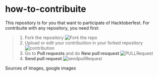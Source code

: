 # how-to-contribuite
 This repository is for you that want to participate of Hacktoberfest. 
 For contribuite with any repository, you need first:
 > 1. Fork the repository
![Fork the repo](https://github-images.s3.amazonaws.com/help/bootcamp/Bootcamp-Fork.png)
 > 2. Upload or edit your contribuition in your forked repository
![contribution](https://sammyk.s3.amazonaws.com/blog/images/2014-05-28/issues.png)
 > 3. Go to **Pull requests** and do **New pull resquest**
![PULLRequest](https://www.mememaker.net/api/bucket?path=static/img/memes/full/2017/May/4/13/where-is-pull-request.jpg)
 > 4. **Send pull request**
![sendpullRequest](https://help.github.com/assets/images/help/pull_requests/pull-request-review-page.png)


Sources of images, google images

